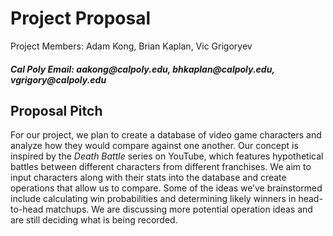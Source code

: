 <h1>Project Proposal</h1>

<p>Project Members: Adam Kong, Brian Kaplan, Vic Grigoryev</p>

<h5>Cal Poly Email: aakong@calpoly.edu, bhkaplan@calpoly.edu, vgrigory@calpoly.edu</h5>

<h2>Proposal Pitch</h2>

For our project, we plan to create a database of video game characters and analyze how they would compare against one another. Our concept is inspired by the *Death Battle* series on YouTube, which features hypothetical battles between different characters from different franchises. We aim to input characters along with their stats into the database and create operations that allow us to compare. Some of the ideas we’ve brainstormed include calculating win probabilities and determining likely winners in head-to-head matchups. We are discussing more potential operation ideas and are still deciding what is being recorded.
